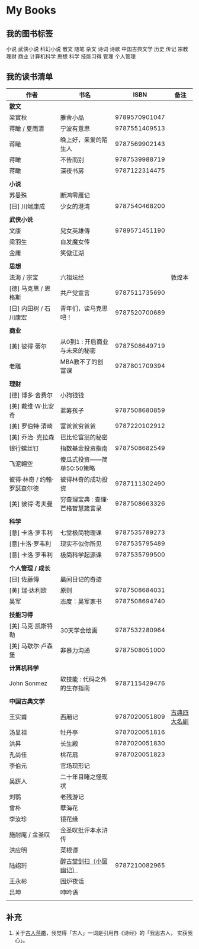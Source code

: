 # My Books

## 我的图书标签

小说 武侠小说 科幻小说 散文 随笔 杂文 诗词 诗歌 中国古典文学 历史 传记 宗教 理财 商业 计算机科学 思想 科学 技能习得 管理 个人管理

## 我的读书清单

| 作者                        | 书名                                                         | ISBN          | 备注                                                      |
| --------------------------- | ------------------------------------------------------------ | ------------- | --------------------------------------------------------- |
| **散文**                    |                                                              |               |                                                           |
| 梁實秋                      | 雅舍小品                                                     | 9789570901047 |                                                           |
| 蒋瞰 / 夏雨清               | 宁波有意思                                                   | 9787551409513 |                                                           |
| 蒋瞰                        | 晚上好，亲爱的陌生人                                         | 9787569902143 |                                                           |
| 蒋瞰                        | 不告而别                                                     | 9787539988719 |                                                           |
| 蒋瞰                        | 深夜书房                                                     | 9787122314475 |                                                           |
|                             |                                                              |               |                                                           |
| **小说**                    |                                                              |               |                                                           |
| 苏曼殊                      | 断鸿零雁记                                                   |               |                                                           |
| [日] 川端康成               | 少女的港湾                                                   | 9787540468200 |                                                           |
|                             |                                                              |               |                                                           |
| **武侠小说**                |                                                              |               |                                                           |
| 文康                        | 兒女英雄傳                                                   | 9789571451190 |                                                           |
| 梁羽生                      | 白发魔女传                                                   |               |                                                           |
| 金庸                        | 笑傲江湖                                                     |               |                                                           |
|                             |                                                              |               |                                                           |
| **思想**                    |                                                              |               |                                                           |
| 法海 / 宗宝                 | 六祖坛经                                                     |               | 敦煌本                                                    |
| [德] 马克思 / 恩格斯        | 共产党宣言                                                   | 9787511735690 |                                                           |
| [日] 内田树 / 石川康宏      | 青年们，读马克思吧！                                         | 9787520700689 |                                                           |
|                             |                                                              |               |                                                           |
| **商业**                    |                                                              |               |                                                           |
| [美] 彼得·蒂尔              | 从0到1 : 开启商业与未来的秘密                                | 9787508649719 |                                                           |
| 老雕                        | MBA教不了的创富课                                            | 9787801709394 |                                                           |
|                             |                                                              |               |                                                           |
| **理财**                    |                                                              |               |                                                           |
| [德] 博多·舍费尔            | 小狗钱钱                                                     |               |                                                           |
| [美] 戴维·W·比安奇          | 蓝筹孩子                                                     | 9787508680859 |                                                           |
| [美] 罗伯特·清崎            | 富爸爸穷爸爸                                                 | 9787220102912 |                                                           |
| [美] 乔治· 克拉森           | 巴比伦富翁的秘密                                             |               |                                                           |
| 银行螺丝钉                  | 指数基金投资指南                                             | 9787508682549 |                                                           |
| 飞泥翱空                    | 傻瓜式投资——简单50:50策略                                    |               |                                                           |
| 彼得·林奇 / 约翰·罗瑟查尔德 | 彼得林奇的成功投资                                           | 9787111302490 |                                                           |
| [美] 彼得·考夫曼            | 穷查理宝典 : 查理·芒格智慧箴言录                             | 9787508663326 |                                                           |
|                             |                                                              |               |                                                           |
| **科学**                    |                                                              |               |                                                           |
| [意] 卡洛·罗韦利            | 七堂极简物理课                                               | 9787535789273 |                                                           |
| [意]卡洛·罗韦利             | 现实不似你所见                                               | 9787535795489 |                                                           |
| [意] 卡洛·罗韦利            | 极简科学起源课                                               | 9787535799500 |                                                           |
|                             |                                                              |               |                                                           |
| **个人管理 / 成长**         |                                                              |               |                                                           |
| [日] 佐藤傳                 | 晨间日记的奇迹                                               |               |                                                           |
| [美] 瑞·达利欧              | 原则                                                         | 9787508684031 |                                                           |
| 吴军                        | 态度：吴军家书                                               | 9787508694740 |                                                           |
|                             |                                                              |               |                                                           |
| **技能习得**                |                                                              |               |                                                           |
| [美] 马克·凯斯特勒          | 30天学会绘画                                                 | 9787532280964 |                                                           |
| [美] 马歇尔·卢森堡          | 非暴力沟通                                                   | 9787508051000 |                                                           |
|                             |                                                              |               |                                                           |
| **计算机科学**              |                                                              |               |                                                           |
| John Sonmez                 | 软技能 : 代码之外的生存指南                                  | 9787115429476 |                                                           |
|                             |                                                              |               |                                                           |
| **中国古典文学**            |                                                              |               |                                                           |
| 王实甫                      | 西厢记                                                       | 9787020051809 | [古典四大名剧](http://product.dangdang.com/20804751.html) |
| 汤显祖                      | 牡丹亭                                                       | 9787020051816 |                                                           |
| 洪昇                        | 长生殿                                                       | 9787020051830 |                                                           |
| 孔尚任                      | 桃花扇                                                       | 9787020051823 |                                                           |
| 李伯元                      | 官场现形记                                                   |               |                                                           |
| 吴趼人                      | 二十年目睹之怪现状                                           |               |                                                           |
| 刘鹗                        | 老残游记                                                     |               |                                                           |
| 曾朴                        | 孽海花                                                       |               |                                                           |
| 李汝珍                      | 镜花缘                                                       |               |                                                           |
| 施耐庵 / 金圣叹             | 金圣叹批评本水浒传                                           |               |                                                           |
| 洪应明                      | 菜根谭                                                       |               |                                                           |
| 陆绍珩                      | [醉古堂剑扫（小窗幽记）](http://book.ifeng.com/a/20160623/19693_0.shtml) | 9787210082965 |                                                           |
| 王永彬                      | 围炉夜话                                                     |               |                                                           |
| 吕坤                        | 呻吟语                                                       |               |                                                           |
|                             |                                                              |               |                                                           |

## 补充

1. 关于[古人蒋瞰](https://weibo.com/hlmer570)，我觉得「古人」一词是引用自《诗经》的「我思古人， 实获我心」。

